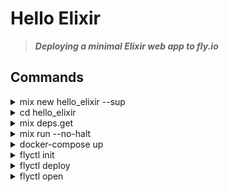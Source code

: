 Hello Elixir
============

> ***Deploying a minimal Elixir web app to fly.io***

Commands
--------

<details>
    <summary>mix new hello_elixir --sup</summary>

```
* creating README.md
* creating .formatter.exs
* creating .gitignore
* creating mix.exs
* creating lib
* creating lib/hello_elixir.ex
* creating lib/hello_elixir/application.ex
* creating test
* creating test/test_helper.exs
* creating test/hello_elixir_test.exs

Your Mix project was created successfully.
You can use "mix" to compile it, test it, and more:

    cd hello_elixir
    mix test

Run "mix help" for more commands.
```

</details>

<details>
    <summary>cd hello_elixir</summary>
</details>

<details>
    <summary>mix deps.get</summary>

```
Resolving Hex dependencies...
Dependency resolution completed:
Unchanged:
  cowboy 1.1.2
  cowlib 1.0.2
  mime 1.5.0
  plug 1.11.1
  plug_cowboy 1.0.0
  plug_crypto 1.2.1
  ranch 1.3.2
  telemetry 0.4.2
All dependencies are up to date
```

</details>

<details>
    <summary>mix run --no-halt</summary>

    Open `http://localhost:4000/`
</details>

<details>
    <summary>docker-compose up</summary>

    Open `http://localhost:4000/`
</details>

<details>
    <summary>flyctl init</summary>

```
? App Name (leave blank to use an auto-generated name) hello-elixir

Automatically selected personal organization:

? Select builder: None
    (Do not set a builder)
? Select Internal Port: 4000
New app created
  Name         = hello-elixir
  Organization = personal
  Version      = 0
  Status       =
  Hostname     = <empty>

App will initially deploy to sea (Seattle, Washington (US)) region

Wrote config file fly.toml
```

</details>

<details>
    <summary>flyctl deploy</summary>

```Deploying hello-elixir
==> Validating App Configuration
--> Validating App Configuration done
Services
TCP 80/443 ⇢ 4000

Deploy source directory '/Users/keele/Projects/fly/guides/elixir/hello-elixir/hello_elixir'
==> Building with Dockerfile
Using Dockerfile Builder: /Users/keele/Projects/fly/guides/elixir/hello-elixir/hello_elixir/Dockerfile
Step 1/9 : FROM hexpm/elixir:1.11.3-erlang-23.2.7-alpine-3.13.2
 ---> 5fcccded4ea7
Step 2/9 : RUN mkdir /app
 ---> Using cache
 ---> dbb7875e7dc1
Step 3/9 : COPY . /app
 ---> 85f9524bf7b9
Step 4/9 : WORKDIR /app
 ---> Running in e67891934624
 ---> 4d9077360a69
Step 5/9 : RUN mix local.rebar --force
 ---> Running in 5c596713a4f6
* creating /root/.mix/rebar
* creating /root/.mix/rebar3
 ---> fd251d67518a
Step 6/9 : RUN mix local.hex --force
 ---> Running in 884456b2662b
* creating /root/.mix/archives/hex-0.21.1
 ---> 367ea726bfe6
Step 7/9 : RUN mix deps.get
 ---> Running in 0a3f4a29a2a0
Resolving Hex dependencies...
Dependency resolution completed:
Unchanged:
  cowboy 1.1.2
  cowlib 1.0.2
  mime 1.5.0
  plug 1.11.1
  plug_cowboy 1.0.0
  plug_crypto 1.2.1
  ranch 1.3.2
  telemetry 0.4.2
All dependencies are up to date
 ---> 69db70c6fe54
Step 8/9 : RUN mix compile
 ---> Running in 89d6f75b0686
 ---> 56608338e167
Step 9/9 : CMD ["mix", "run", "--no-halt"]
 ---> Running in 82757713c957
 ---> 0d4addca89ee
Successfully built 0d4addca89ee
Successfully tagged registry.fly.io/hello-elixir:deployment-1615831373
--> Building with Dockerfile done
Image: registry.fly.io/hello-elixir:deployment-1615831373
Image size: 76 MB
==> Pushing Image
The push refers to repository [registry.fly.io/hello-elixir]
ebf4fbb8fc3d: Pushed
6629b53ffcc7: Pushed
52101febb221: Pushed
eb089b1292e7: Pushed
c35db8fc4dbc: Layer already exists
4a2c2b2de25d: Layer already exists
75c2ce5e9e21: Layer already exists
8f1a814a1f30: Layer already exists
cb381a32b229: Layer already exists
deployment-1615831373: digest: sha256:1608c3ce6fb8c8fa4dece5d1f2f40193b3704a640253f22e801fb2f002a69024 size: 2210
--> Done Pushing Image
==> Creating Release
Release v1 created
Deploying to : hello-elixir.fly.dev

Monitoring Deployment
You can detach the terminal anytime without stopping the deployment

1 desired, 1 placed, 1 healthy, 0 unhealthy [health checks: 1 total, 1 passing]
--> v1 deployed successfully
```

</details>

<details>
    <summary>flyctl open</summary>

```
Opening http://hello-elixir.fly.dev/
```

</details>

